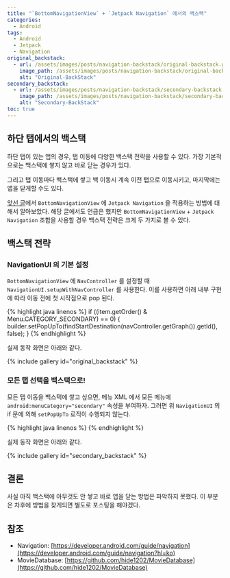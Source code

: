 ```yaml
---
title: "`BottomNavigationView` + `Jetpack Navigation` 에서의 백스택"
categories:
  - Android
tags:
  - Android
  - Jetpack
  - Navigation
original_backstack:
  - url: /assets/images/posts/navigation-backstack/original-backstack.gif
    image_path: /assets/images/posts/navigation-backstack/original-backstack.gif
    alt: "Original-BackStack"
secondary_backstack:
  - url: /assets/images/posts/navigation-backstack/secondary-backstack.gif
    image_path: /assets/images/posts/navigation-backstack/secondary-backstack.gif
    alt: "Secondary-BackStack"
toc: true
---
```


## 하단 탭에서의 백스택
하단 탭이 있는 앱의 경우, 탭 이동에 다양한 백스택 전략을 사용할 수 있다. 가장 기본적으로는 백스택에 쌓지 않고 바로 닫는 경우가 있다.

그리고 탭 이동마다 백스택에 쌓고 백 이동시 계속 이전 탭으로 이동시키고, 마지막에는 앱을 닫게할 수도 있다.

[앞선 글](../bottom-navigator/)에서 `BottomNavigationView` 에 `Jetpack Navigation` 을 적용하는 방법에 대해서 알아보았다. 해당 글에서도 언급은 했지만 `BottomNavigationView` + `Jetpack Navigation` 조합을 사용할 경우 백스택 전략은 크게 두 가지로 볼 수 있다.


## 백스택 전략
### NavigationUI 의 기본 설정
`BottomNavigationView` 에 `NavController` 를 설정할 때 `NavigationUI.setupWithNavController` 를 사용한다. 이를 사용하면 아래 내부 구현에 따라 이동 전에 첫 시작점으로 pop 된다.

{% highlight java linenos %}
if ((item.getOrder() & Menu.CATEGORY_SECONDARY) == 0) {
    builder.setPopUpTo(findStartDestination(navController.getGraph()).getId(), false);
}
{% endhighlight %}

실제 동작 화면은 아래와 같다.

{% include gallery id="original_backstack" %}

### 모든 탭 선택을 백스택으로!
모든 탭 이동을 백스택에 쌓고 싶으면, 메뉴 XML 에서 모든 메뉴에 `android:menuCategory="secondary"` 속성을 부여하자. 그러면 위 `NavigationUI` 의 if 문에 의해 `setPopUpTo` 로직이 수행되지 않는다.

{% highlight java linenos %}
<item
    android:id="@+id/home_menu"
    android:icon="@drawable/ic_home"
    android:menuCategory="secondary" 
    android:title="@string/menu_home" />
{% endhighlight %}

실제 동작 화면은 아래와 같다.

{% include gallery id="secondary_backstack" %}

## 결론
사실 아직 백스택에 아무것도 안 쌓고 바로 앱을 닫는 방법은 파악하지 못했다. 이 부분은 차후에 방법을 찾게되면 별도로 포스팅을 해야겠다.

## 참조
- Navigation: [https://developer.android.com/guide/navigation](https://developer.android.com/guide/navigation?hl=ko)
- MovieDatabase: [https://github.com/hide1202/MovieDatabase](https://github.com/hide1202/MovieDatabase)